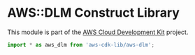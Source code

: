 # AWS::DLM Construct Library


This module is part of the [AWS Cloud Development Kit](https://github.com/aws/aws-cdk) project.

```ts nofixture
import * as aws_dlm from 'aws-cdk-lib/aws-dlm';
```
